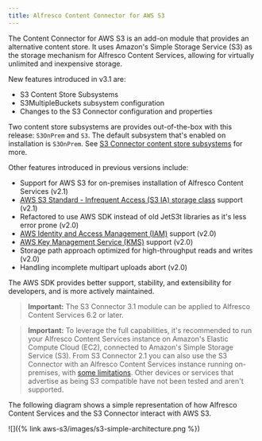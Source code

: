 ```yaml
---
title: Alfresco Content Connector for AWS S3
---
```


The Content Connector for AWS S3 is an add-on module that provides an alternative content store. 
It uses Amazon's Simple Storage Service (S3) as the storage mechanism for Alfresco Content Services, 
allowing for virtually unlimited and inexpensive storage.

New features introduced in v3.1 are:

* S3 Content Store Subsystems
* S3MultipleBuckets subsystem configuration
* Changes to the S3 Connector configuration and properties

Two content store subsystems are provides out-of-the-box with this release: `S3OnPrem` and `S3`. 
The default subsystem that's enabled on installation is `S3OnPrem`. 
See [S3 Connector content store subsystems](TODO:s3-contentstore-subsystems.md) for more.

Other features introduced in previous versions include:

* Support for AWS S3 for on-premises installation of Alfresco Content Services (v2.1)
* [AWS S3 Standard - Infrequent Access (S3 IA) storage class](https://aws.amazon.com/s3/storage-classes/) support (v2.1)
* Refactored to use AWS SDK instead of old JetS3t libraries as it's less error prone (v2.0)
* [AWS Identity and Access Management (IAM)](https://aws.amazon.com/iam/) support (v2.0)
* [AWS Key Management Service (KMS)](https://aws.amazon.com/kms/) support (v2.0)
* Storage path approach optimized for high-throughput reads and writes (v2.0)
* Handling incomplete multipart uploads abort (v2.0)

The AWS SDK provides better support, stability, and extensibility for developers, and is more actively maintained.

>**Important:** The S3 Connector 3.1 module can be applied to Alfresco Content Services 6.2 or later.

>**Important:** To leverage the full capabilities, it's recommended to run your Alfresco Content Services instance on Amazon's Elastic Compute Cloud (EC2), connected to Amazon's Simple Storage Service (S3). From S3 Connector 2.1 you can also use the S3 Connector with an Alfresco Content Services instance running on-premises, with [some limitations](TODO:s3-contentstore-onprem-config.md#onprem-limitations). Other devices or services that advertise as being S3 compatible have not been tested and aren't supported.

The following diagram shows a simple representation of how Alfresco Content Services and the S3 Connector interact with AWS S3.

![]({% link aws-s3/images/s3-simple-architecture.png %})


